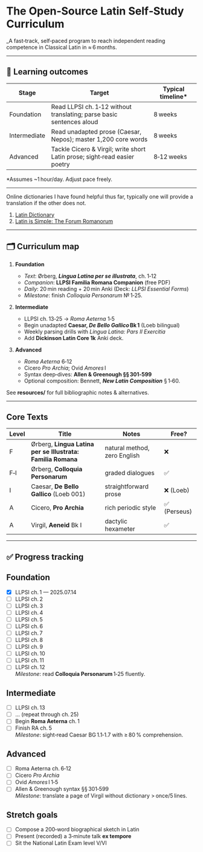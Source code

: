# The Open‑Source Latin Self‑Study Curriculum

_A fast‑track, self‑paced program to reach independent reading competence in Classical Latin in ≈ 6 months.

---

## 🎯 Learning outcomes

| Stage | Target | Typical timeline* |
|-------|--------|-------------------|
| Foundation | Read LLPSI ch. 1‑12 without translating; parse basic sentences aloud | 8 weeks |
| Intermediate | Read unadapted prose (Caesar, Nepos); master 1,200 core words | 8 weeks |
| Advanced | Tackle Cicero & Virgil; write short Latin prose; sight‑read easier poetry | 8‑12 weeks |

\*Assumes ~1 hour/day. Adjust pace freely.

---

Online dictionaries I have found helpful thus far, typically one will provide a translation if the other does not. 

1. [Latin Dictionary](https://www.online-latin-dictionary.com/)
2. [Latin is Simple: The Forum Romanorum](https://www.latin-is-simple.com/)

---

## 🗂 Curriculum map

1. **Foundation**  
   - _Text_: Ørberg, **_Lingua Latina per se illustrata_**, ch. 1‑12  
   - _Companion_: **LLPSI Familia Romana Companion** (free PDF)  
   - _Daily_: 20 min reading + 20 min Anki (Deck: _LLPSI Essential Forms_)  
   - _Milestone_: finish _Colloquia Personarum_ № 1‑25.

2. **Intermediate**  
   - LLPSI ch. 13‑25 → _Roma Aeterna_ 1‑5  
   - Begin unadapted **Caesar, _De Bello Gallico_ Bk 1** (Loeb bilingual)  
   - Weekly parsing drills with _Lingua Latina: Pars II Exercitia_  
   - Add **Dickinson Latin Core 1k** Anki deck.

3. **Advanced**  
   - _Roma Aeterna_ 6‑12  
   - Cicero _Pro Archia_; Ovid _Amores_ I  
   - Syntax deep‑dives: **Allen & Greenough §§ 301‑599**  
   - Optional composition: Bennett, **_New Latin Composition_** § 1‑60.

See **resources/** for full bibliographic notes & alternatives.

---

## Core Texts

| Level | Title | Notes | Free? |
|-------|-------|-------|-------|
| F | Ørberg, **Lingua Latina per se Illustrata: Familia Romana** | natural method, zero English | ❌ |
| F‑I | Ørberg, **Colloquia Personarum** | graded dialogues | ✅ |
| I | Caesar, **De Bello Gallico** (Loeb 001) | straightforward prose | ❌ (Loeb) |
| A | Cicero, **Pro Archia** | rich periodic style | ✅ (Perseus) |
| A | Virgil, **Aeneid** Bk I | dactylic hexameter | ✅ |

---

## ✅ Progress tracking

## Foundation

- [X] LLPSI ch. 1 — 2025.07.14
- [ ] LLPSI ch. 2
- [ ] LLPSI ch. 3
- [ ] LLPSI ch. 4
- [ ] LLPSI ch. 5
- [ ] LLPSI ch. 6
- [ ] LLPSI ch. 7
- [ ] LLPSI ch. 8
- [ ] LLPSI ch. 9
- [ ] LLPSI ch. 10
- [ ] LLPSI ch. 11
- [ ] LLPSI ch. 12  
  _Milestone_: read **Colloquia Personarum** 1‑25 fluently.

## Intermediate

- [ ] LLPSI ch. 13
- [ ] … (repeat through ch. 25)
- [ ] Begin **Roma Aeterna** ch. 1
- [ ] Finish RA ch. 5  
  _Milestone_: sight‑read Caesar BG 1.1‑1.7 with ≥ 80 % comprehension.

## Advanced

- [ ] Roma Aeterna ch. 6‑12
- [ ] Cicero _Pro Archia_
- [ ] Ovid _Amores_ I 1‑5
- [ ] Allen & Greenough syntax §§ 301‑599  
  _Milestone_: translate a page of Virgil without dictionary > once/5 lines.

## Stretch goals

- [ ] Compose a 200‑word biographical sketch in Latin
- [ ] Present (recorded) a 3‑minute talk **ex tempore**
- [ ] Sit the National Latin Exam level V/VI
